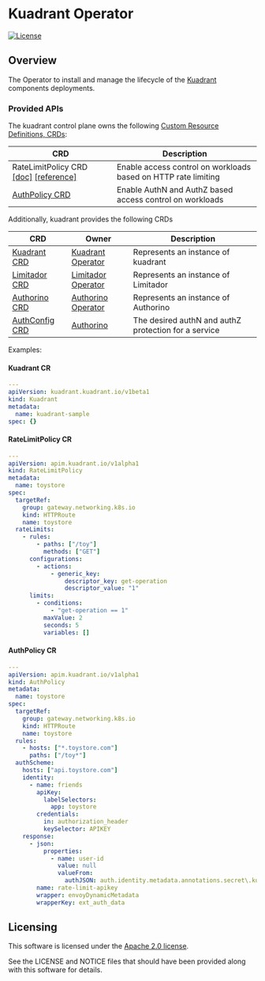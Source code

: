 # Kuadrant Operator

[![License](https://img.shields.io/badge/license-Apache--2.0-blue.svg)](http://www.apache.org/licenses/LICENSE-2.0)

## Overview

The Operator to install and manage the lifecycle of the [Kuadrant](https://github.com/Kuadrant/) components deployments.

### Provided APIs

The kuadrant control plane owns the following [Custom Resource Definitions, CRDs](https://kubernetes.io/docs/tasks/extend-kubernetes/custom-resources/custom-resource-definitions/):

| CRD                                                                                                                                                 | Description |
|-----------------------------------------------------------------------------------------------------------------------------------------------------| --- |
| RateLimitPolicy CRD [\[doc\]](https://github.com/Kuadrant/kuadrant-controller/blob/main/doc/rate-limiting.md) [[reference]](https://github.com/Kuadrant/kuadrant-controller/blob/main/doc/ratelimitpolicy-reference.md) | Enable access control on workloads based on HTTP rate limiting |
| [AuthPolicy CRD](https://github.com/Kuadrant/kuadrant-controller/blob/main/apis/apim/v1alpha1/authpolicy_types.go)                                                                                            | Enable AuthN and AuthZ based access control on workloads |

Additionally, kuadrant provides the following CRDs

| CRD | Owner | Description |
| --- | --- | --- |
| [Kuadrant CRD](https://github.com/Kuadrant/kuadrant-operator/blob/main/api/v1beta1/kuadrant_types.go) | [Kuadrant Operator](https://github.com/Kuadrant/kuadrant-operator) | Represents an instance of kuadrant |
| [Limitador CRD](doc/ratelimitpolicy-reference.md) | [Limitador Operator](https://github.com/Kuadrant/limitador-operator) | Represents an instance of Limitador |
| [Authorino CRD](https://github.com/Kuadrant/authorino-operator#the-authorino-custom-resource-definition-crd) | [Authorino Operator](https://github.com/Kuadrant/authorino-operator) | Represents an instance of Authorino |
| [AuthConfig CRD](https://github.com/Kuadrant/authorino/blob/main/docs/architecture.md#the-authorino-authconfig-custom-resource-definition-crd) | [Authorino](https://github.com/Kuadrant/authorino) | The desired authN and authZ protection for a service |
Examples:

#### Kuadrant CR
```yaml
---
apiVersion: kuadrant.kuadrant.io/v1beta1
kind: Kuadrant
metadata:
  name: kuadrant-sample
spec: {}
```

#### RateLimitPolicy CR
```yaml
---
apiVersion: apim.kuadrant.io/v1alpha1
kind: RateLimitPolicy
metadata:
  name: toystore
spec:
  targetRef:
    group: gateway.networking.k8s.io
    kind: HTTPRoute
    name: toystore
  rateLimits:
    - rules:
        - paths: ["/toy"]
          methods: ["GET"]
      configurations:
        - actions:
            - generic_key:
                descriptor_key: get-operation
                descriptor_value: "1"
      limits:
        - conditions:
            - "get-operation == 1"
          maxValue: 2
          seconds: 5
          variables: []
```

#### AuthPolicy CR
```yaml
---
apiVersion: apim.kuadrant.io/v1alpha1
kind: AuthPolicy
metadata:
  name: toystore
spec:
  targetRef:
    group: gateway.networking.k8s.io
    kind: HTTPRoute
    name: toystore
  rules:
    - hosts: ["*.toystore.com"]
      paths: ["/toy*"]
  authScheme:
    hosts: ["api.toystore.com"]
    identity:
      - name: friends
        apiKey:
          labelSelectors:
            app: toystore
        credentials:
          in: authorization_header
          keySelector: APIKEY
    response:
      - json:
          properties:
            - name: user-id
              value: null
              valueFrom:
                authJSON: auth.identity.metadata.annotations.secret\.kuadrant\.io/user-id
        name: rate-limit-apikey
        wrapper: envoyDynamicMetadata
        wrapperKey: ext_auth_data
```

## Licensing

This software is licensed under the [Apache 2.0 license](https://www.apache.org/licenses/LICENSE-2.0).

See the LICENSE and NOTICE files that should have been provided along with this software for details.
